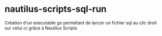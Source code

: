 # nautilus-scripts-sql-run
Création d'un executable go permétant de lancer un fichier sql au clic droit sur celui-ci grâce à Nautilus Scripts
